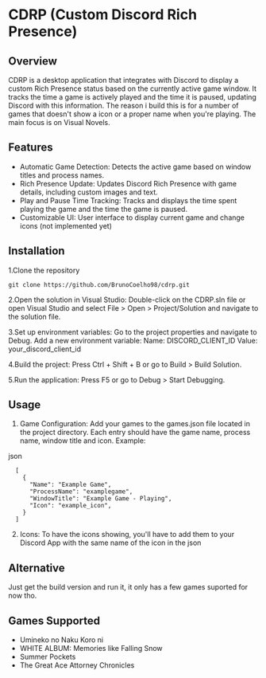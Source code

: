 # CDRP (Custom Discord Rich Presence)

## Overview

CDRP is a desktop application that integrates with Discord to display a custom Rich Presence status based on the currently active game window. It tracks the time a game is actively played and the time it is paused, updating Discord with this information. The reason i build this is for a number of games that doesn't show a icon or a proper name when you're playing. The main focus is on Visual Novels.

## Features

- Automatic Game Detection: Detects the active game based on window titles and process names.
- Rich Presence Update: Updates Discord Rich Presence with game details, including custom images and text.
- Play and Pause Time Tracking: Tracks and displays the time spent playing the game and the time the game is paused.
- Customizable UI: User interface to display current game and change icons (not implemented yet)

## Installation 

1.Clone the repository

    git clone https://github.com/BrunoCoelho98/cdrp.git

2.Open the solution in Visual Studio:
      Double-click on the CDRP.sln file or open Visual Studio and select File > Open > Project/Solution and navigate to the solution file.

3.Set up environment variables:
      Go to the project properties and navigate to Debug.
      Add a new environment variable:
          Name: DISCORD_CLIENT_ID
          Value: your_discord_client_id

4.Build the project:
      Press Ctrl + Shift + B or go to Build > Build Solution.

5.Run the application:
      Press F5 or go to Debug > Start Debugging.

## Usage

1. Game Configuration: Add your games to the games.json file located in the project directory. Each entry should have the game name, process name, window title and icon. Example:

json

      [
        {
          "Name": "Example Game",
          "ProcessName": "examplegame",
          "WindowTitle": "Example Game - Playing",
          "Icon": "example_icon",
        }
      ]
2. Icons: To have the icons showing, you'll have to add them to your Discord App with the same name of the icon in the json

## Alternative

Just get the build version and run it, it only has a few games suported for now tho.

## Games Supported 

- Umineko no Naku Koro ni
- WHITE ALBUM: Memories like Falling Snow
- Summer Pockets
- The Great Ace Attorney Chronicles
